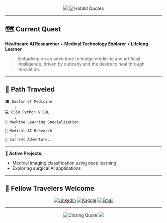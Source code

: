 <div align="center">

<!-- Animated Header with Adventure Theme -->
<img src="https://capsule-render.vercel.app/api?type=waving&color=gradient&customColorList=12,20,6,17,11&height=160&section=header&text=The%20Journey%20Continues...&fontSize=28&fontColor=fff&animation=fadeIn&fontAlignY=38" />

<!-- Animated Quote -->
<img src="https://readme-typing-svg.demolab.com?font=Fira+Code&size=18&duration=4000&pause=2000&color=228B22&center=true&vCenter=true&multiline=true&width=700&height=80&lines=%22It's+the+job+that's+never+started+as+takes+longest+to+finish.%22;%22All+we+have+to+decide+is+what+to+do+with+the+time+given+us.%22;%22The+road+goes+ever+on+and+on...%22" alt="Hobbit Quotes" />

</div>

---

## 🗺️ **Current Quest**

**Healthcare AI Researcher** • **Medical Technology Explorer** • **Lifelong Learner**

> Embarking on an adventure to bridge medicine and artificial intelligence, driven by curiosity and the desire to heal through innovation.

---

## 🧭 **Path Traveled**

```
🎓 Doctor of Medicine
    ↓
💻 CS50 Python & SQL
    ↓
🤖 Machine Learning Specialization
    ↓
🔬 Medical AI Research
    ↓
🚀 Current Adventure...
```
---

</div>

**🎯 Active Projects:**
- Medical imaging classification using deep learning
- Exploring surgical AI applications

---

## 🤝 **Fellow Travelers Welcome**

<div align="center">

[![LinkedIn](https://img.shields.io/badge/LinkedIn-0077B5?style=for-the-badge&logo=linkedin&logoColor=white)](https://linkedin.com/in/dr-toumi-rihab/)
[![Kaggle](https://img.shields.io/badge/Kaggle-20BEFF?style=for-the-badge&logo=kaggle&logoColor=white)](https://kaggle.com/rihabtoumi)
[![Email](https://img.shields.io/badge/Email-D14836?style=for-the-badge&logo=gmail&logoColor=white)](mailto:rihab.toumi.md@gmail.com)

</div>

---

<div align="center">

<!-- Animated Closing Quote -->
<img src="https://readme-typing-svg.demolab.com?font=Fira+Code&size=14&duration=5000&pause=3000&color=228B22&center=true&vCenter=true&width=500&lines=%22There+is+nothing+like+looking%2C+if+you+want+to+find+something.%22;%22Adventure+is+out+there%2C+waiting+to+be+discovered.%22" alt="Closing Quote" />

<img src="https://capsule-render.vercel.app/api?type=waving&color=gradient&customColorList=12,20,6,17,11&height=100&section=footer" />


</div>

